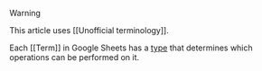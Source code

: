 > [!WARNING]
> This article uses [[Unofficial terminology]].

Each [[Term]] in Google Sheets has a [type](https://en.wikipedia.org/wiki/Type_system) that determines which operations can be performed on it.